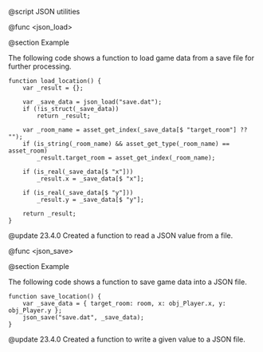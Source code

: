 @script <Json> JSON utilities

@func <json_load>

@section Example

The following code shows a function to load game data from a save file for further processing.

```gml
function load_location() {
    var _result = {};
    
    var _save_data = json_load("save.dat");
    if (!is_struct(_save_data))
        return _result;
    
    var _room_name = asset_get_index(_save_data[$ "target_room"] ?? "");
    if (is_string(_room_name) && asset_get_type(_room_name) == asset_room)
        _result.target_room = asset_get_index(_room_name);
    
    if (is_real(_save_data[$ "x"]))
        _result.x = _save_data[$ "x"];
    
    if (is_real(_save_data[$ "y"]))
        _result.y = _save_data[$ "y"];
    
    return _result;
}
```

@update 23.4.0
Created a function to read a JSON value from a file.

@func <json_save>

@section Example

The following code shows a function to save game data into a JSON file.

```gml
function save_location() {
    var _save_data = { target_room: room, x: obj_Player.x, y: obj_Player.y };
    json_save("save.dat", _save_data);
}
```

@update 23.4.0
Created a function to write a given value to a JSON file.
